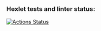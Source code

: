 ### Hexlet tests and linter status:
[![Actions Status](https://github.com/itechnik-swd/java-project-78/actions/workflows/hexlet-check.yml/badge.svg)](https://github.com/itechnik-swd/java-project-78/actions)